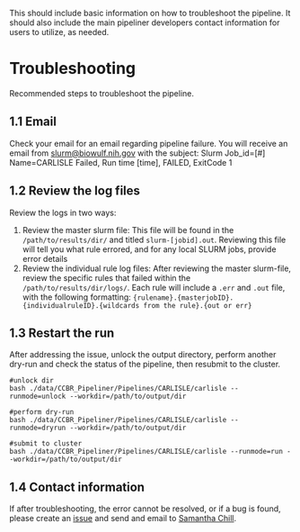 This should include basic information on how to troubleshoot the pipeline. It should also include the main pipeliner developers contact information for users to utilize, as needed.

# Troubleshooting
Recommended steps to troubleshoot the pipeline.

## 1.1 Email
Check your email for an email regarding pipeline failure. You will receive an email from slurm@biowulf.nih.gov with the subject: Slurm Job_id=[#] Name=CARLISLE Failed, Run time [time], FAILED, ExitCode 1

## 1.2 Review the log files
Review the logs in two ways:

1. Review the master slurm file: This file will be found in the `/path/to/results/dir/` and titled `slurm-[jobid].out`. Reviewing this file will tell you what rule errored, and for any local SLURM jobs, provide error details
2. Review the individual rule log files: After reviewing the master slurm-file, review the specific rules that failed within the `/path/to/results/dir/logs/`. Each rule will include a `.err` and `.out` file, with the following formatting: `{rulename}.{masterjobID}.{individualruleID}.{wildcards from the rule}.{out or err}`

## 1.3 Restart the run
After addressing the issue, unlock the output directory, perform another dry-run and check the status of the pipeline, then resubmit to the cluster.
```
#unlock dir
bash ./data/CCBR_Pipeliner/Pipelines/CARLISLE/carlisle --runmode=unlock --workdir=/path/to/output/dir

#perform dry-run
bash ./data/CCBR_Pipeliner/Pipelines/CARLISLE/carlisle --runmode=dryrun --workdir=/path/to/output/dir

#submit to cluster
bash ./data/CCBR_Pipeliner/Pipelines/CARLISLE/carlisle --runmode=run --workdir=/path/to/output/dir
```

## 1.4 Contact information
If after troubleshooting, the error cannot be resolved, or if a bug is found, please create an [issue](https://github.com/CCBR/CARLISLE/issues) and send and email to [Samantha Chill](mailto:samantha.sevilla@nih.gov).